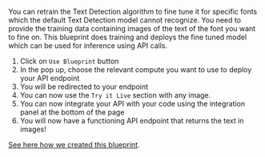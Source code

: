 You can retrain the Text Detection algorithm to fine tune it for specific fonts which the default Text Detection model cannot recognize. You need to provide the training data containing images of the text of the font you want to fine on. This blueprint does training and deploys the fine tuned model which can be used for inference using API calls.

1. Click on `Use Blueprint` button
2. In the pop up, choose the relevant compute you want to use to deploy your API endpoint
3. You will be redirected to your endpoint
4. You can now use the `Try it Live` section with any image.
5. You can now integrate your API with your code using the integration panel at the bottom of the page
6. You will now have a functioning API endpoint that returns the text in images!

[See here how we created this blueprint](https://github.com/cnvrg/text-detection).

